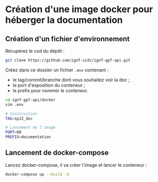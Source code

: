 # Création d'une image docker pour héberger la documentation

## Création d'un fichier d'environnement

Récupérez le cod du dépôt :

```sh
git clone https://github.com/ignf-sidc/ignf-gpf-api.git
```

Créez dans ce dossier un fichier `.env` contenant :
* le tag/commit/branche dont vous souhaitez voir la doc ;
* le port d'exposition du conteneur ;
* le prefix pour nommer le conteneur.

```sh
cd ignf-gpf-api/docker
vim .env
```

```sh
# Construction
TAG=sp12_doc

# Lancement de l'image
PORT=80
PREFIX=documentation
```

## Lancement de docker-compose

Lancez docker-compose, il va créer l'image et lancer le conteneur :

```sh
docker-compose up --build -d
```

